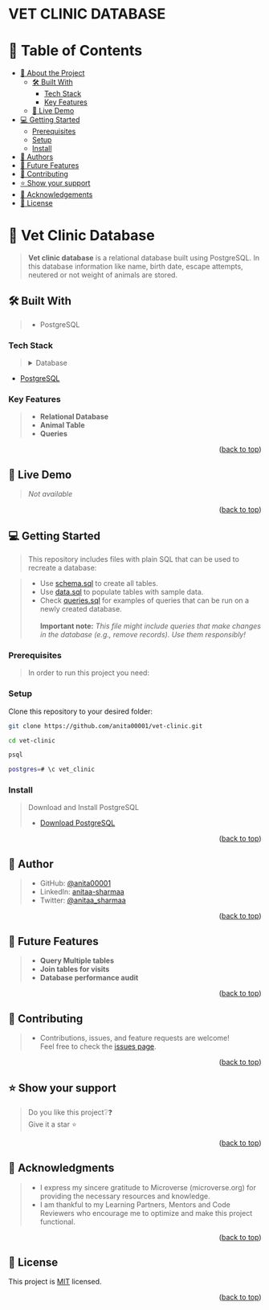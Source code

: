 # VET CLINIC DATABASE

# 📗 Table of Contents

- [📖 About the Project](#about-project)
  - [🛠 Built With](#built-with)
    - [Tech Stack](#tech-stack)
    - [Key Features](#key-features)
  - [🚀 Live Demo](#live-demo)
- [💻 Getting Started](#getting-started)
  - [Prerequisites](#prerequisites)
  - [Setup](#setup)
  - [Install](#install)
- [👥 Authors](#authors)
- [🔭 Future Features](#future-features)
- [🤝 Contributing](#contributing)
- [⭐️ Show your support](#support)
- [🙏 Acknowledgements](#acknowledgements)
- [📝 License](#license)

# 📖 Vet Clinic Database <a name="about-project"></a>

> **Vet clinic database** is a relational database built using PostgreSQL. In this database information like name, birth date, escape attempts, neutered or not weight of animals are stored.

## 🛠 Built With <a name="built-with"></a>
> - PostgreSQL
### Tech Stack <a name="tech-stack"></a>

> <details>
> <summary>Database</summary>
  <ul>
    <li><a href="https://www.postgresql.org/">PostgreSQL</a></li>
  </ul>
</details>

### Key Features <a name="key-features"></a>

> - **Relational Database** <br>
> - **Animal Table** <br>
> - **Queries**

<p align="right">(<a href="#readme-top">back to top</a>)</p>

## 🚀 Live Demo <a name="live-demo"></a>

> *Not available*

<p align="right">(<a href="#readme-top">back to top</a>)</p>

## 💻 Getting Started <a name="getting-started"></a>

> This repository includes files with plain SQL that can be used to recreate a database:

> - Use [schema.sql](./schema.sql) to create all tables.
> - Use [data.sql](./data.sql) to populate tables with sample data.
> - Check [queries.sql](./queries.sql) for examples of queries that can be run on a newly created database. <br><br>
> **Important note:** *This file might include queries that make changes in the database (e.g., remove records). Use them responsibly!*

<a name="readme-top"></a>

### Prerequisites

> In order to run this project you need:

### Setup

Clone this repository to your desired folder:<br>
  ```sh
  git clone https://github.com/anita00001/vet-clinic.git
```
```sh
cd vet-clinic
```
```sh
psql
```

```sh
postgres=# \c vet_clinic
```

### Install
> Download and Install PostgreSQL<br>
> - [Download PostgreSQL](https://www.postgresql.org/download/)

<p align="right">(<a href="#readme-top">back to top</a>)</p>

## 👤 **Author** <a name="authors"></a>

> - GitHub: [@anita00001](https://github.com/anita00001)
> - LinkedIn: [anitaa-sharmaa](https://www.linkedin.com/in/anitaa-sharmaa/)
> - Twitter: [@anitaa_sharmaa](https://twitter.com/anitaa_sharmaa)

<p align="right">(<a href="#readme-top">back to top</a>)</p>

## 🔭 Future Features <a name="future-features"></a>

> - **Query Multiple tables**
> - **Join tables for visits**
> - **Database performance audit**

<p align="right">(<a href="#readme-top">back to top</a>)</p>

## 🤝 Contributing <a name="contributing"></a>

> - Contributions, issues, and feature requests are welcome!<br>
> Feel free to check the [issues page](https://github.com/anita00001/vet-clinic/issues).

<p align="right">(<a href="#readme-top">back to top</a>)</p>

## ⭐️ Show your support <a name="support"></a>

> Do you like this project❔❓<br>
> Give it a star ⭐

<p align="right">(<a href="#readme-top">back to top</a>)</p>

## 🙏 Acknowledgments <a name="acknowledgements"></a>

> - I express my sincere gratitude to Microverse (microverse.org) for providing the necessary resources and knowledge.
> - I am thankful to my Learning Partners, Mentors and Code Reviewers who encourage me to optimize and make this project functional.

<p align="right">(<a href="#readme-top">back to top</a>)</p>

## 📝 License <a name="license"></a>

This project is [MIT](./LICENSE) licensed.

<p align="right">(<a href="#readme-top">back to top</a>)</p>
